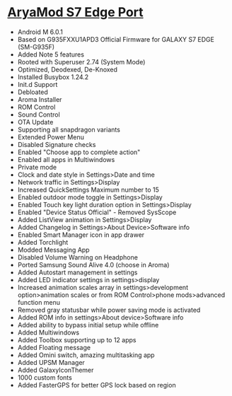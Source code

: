 
# [AryaMod S7 Edge Port](http://forum.xda-developers.com/galaxy-note-3/development/rom-aryamod-v1-3-tw-lollipop-5-1-1-t3326976)

  - Android M 6.0.1
  - Based on G935FXXU1APD3 Official Firmware for GALAXY S7 EDGE (SM-G935F)
  - Added Note 5 features 
  - Rooted with Superuser 2.74 (System Mode)
  - Optimized, Deodexed, De-Knoxed
  - Installed Busybox 1.24.2
  - Init.d Support
  - Debloated
  - Aroma Installer
  - ROM Control
  - Sound Control
  - OTA Update
  - Supporting all snapdragon variants 
  - Extended Power Menu
  - Disabled Signature checks
  - Enabled "Choose app to complete action"
  - Enabled all apps in Multiwindows 
  - Private mode
  - Clock and date style in Settings>Date and time
  - Network traffic in Settings>Display
  - Increased QuickSettings Maximum number to 15 
  - Enabled outdoor mode toggle in Settings>Display
  - Enabled Touch key light duration option in Settings>Display
  - Enabled "Device Status Official" - Removed SysScope
  - Added ListView animation in Settings>Display
  - Added Changelog in Settings>About Device>Software info 
  - Enabled Smart Manager icon in app drawer 
  - Added Torchlight
  - Modded Messaging App
  - Disabled Volume Warning on Headphone
  - Ported Samsung Sound Alive 4.0 (choose in Aroma)
  - Added Autostart management in settings
  - Added LED indicator settings in settings>display
  - Increased animation scales array in settings>development option>animation scales or from ROM Control>phone mods>advanced function menu
  - Removed gray statusbar while power saving mode is activated
  - Added ROM info in settings>About device>Software info
  - Added ability to bypass initial setup while offline 
  - Added Multiwindows 
  - Added Toolbox supporting up to 12 apps
  - Added Floating message
  - Added Omini switch, amazing multitasking app
  - Added UPSM Manager 
  - Added GalaxyIconThemer
  - 1000 custom fonts
  - Added FasterGPS for better GPS lock based on region 
